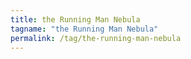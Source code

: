 ```yaml
---
title: the Running Man Nebula
tagname: "the Running Man Nebula"
permalink: /tag/the-running-man-nebula
---
```

